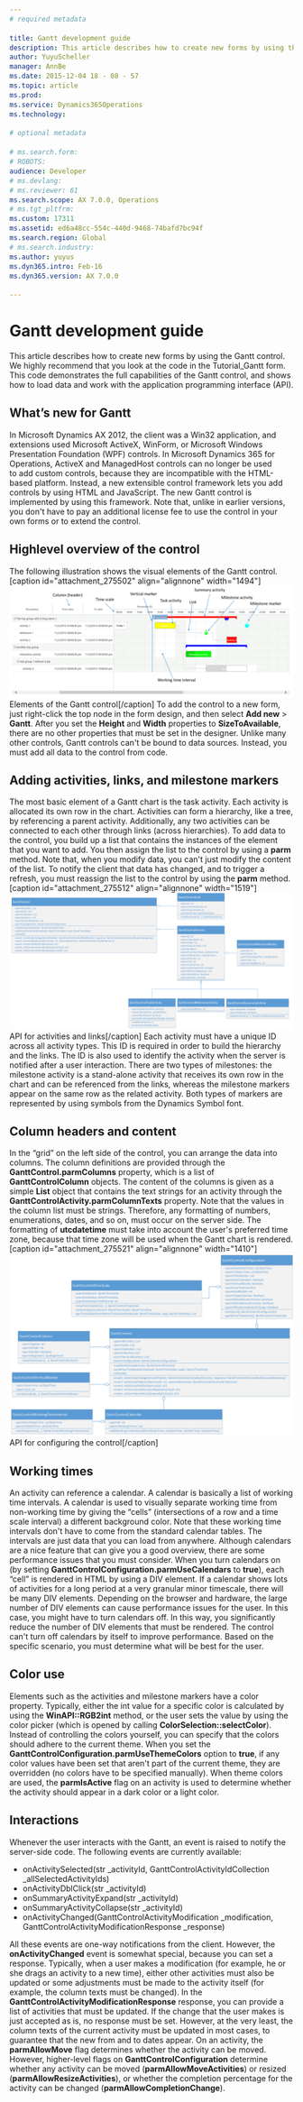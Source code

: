 ```yaml
---
# required metadata

title: Gantt development guide
description: This article describes how to create new forms by using the Gantt control. We highly recommend that you look at the code in the Tutorial_Gantt form. This code demonstrates the full capabilities of the Gantt control, and shows how to load data and work with the application programming interface (API).
author: YuyuScheller
manager: AnnBe
ms.date: 2015-12-04 18 - 08 - 57
ms.topic: article
ms.prod: 
ms.service: Dynamics365Operations
ms.technology: 

# optional metadata

# ms.search.form: 
# ROBOTS: 
audience: Developer
# ms.devlang: 
# ms.reviewer: 61
ms.search.scope: AX 7.0.0, Operations
# ms.tgt_pltfrm: 
ms.custom: 17311
ms.assetid: ed6a48cc-554c-440d-9468-74bafd7bc94f
ms.search.region: Global
# ms.search.industry: 
ms.author: yuyus
ms.dyn365.intro: Feb-16
ms.dyn365.version: AX 7.0.0

---
```


# Gantt development guide

This article describes how to create new forms by using the Gantt control. We highly recommend that you look at the code in the Tutorial_Gantt form. This code demonstrates the full capabilities of the Gantt control, and shows how to load data and work with the application programming interface (API).

What’s new for Gantt
--------------------

In Microsoft Dynamics AX 2012, the client was a Win32 application, and extensions used Microsoft ActiveX, WinForm, or Microsoft Windows Presentation Foundation (WPF) controls. In Microsoft Dynamics 365 for Operations, ActiveX and ManagedHost controls can no longer be used to add custom controls, because they are incompatible with the HTML-based platform. Instead, a new extensible control framework lets you add controls by using HTML and JavaScript. The new Gantt control is implemented by using this framework. Note that, unlike in earlier versions, you don't have to pay an additional license fee to use the control in your own forms or to extend the control.

## Highlevel overview of the control
The following illustration shows the visual elements of the Gantt control. \[caption id="attachment\_275502" align="alignnone" width="1494"\][![Elements of the Gantt](./media/ganttchartelements.png)](./media/ganttchartelements.png) Elements of the Gantt control\[/caption\] To add the control to a new form, just right-click the top node in the form design, and then select **Add new** &gt; **Gantt**. After you set the **Height** and **Width** properties to **SizeToAvailable**, there are no other properties that must be set in the designer. Unlike many other controls, Gantt controls can't be bound to data sources. Instead, you must add all data to the control from code.

## Adding activities, links, and milestone markers
The most basic element of a Gantt chart is the task activity. Each activity is allocated its own row in the chart. Activities can form a hierarchy, like a tree, by referencing a parent activity. Additionally, any two activities can be connected to each other through links (across hierarchies). To add data to the control, you build up a list that contains the instances of the element that you want to add. You then assign the list to the control by using a **parm** method. Note that, when you modify data, you can't just modify the content of the list. To notify the client that data has changed, and to trigger a refresh, you must reassign the list to the control by using the **parm** method. \[caption id="attachment\_275512" align="alignnone" width="1519"\][![API for activities and links](./media/ganttchartactivitiesapi.png)](./media/ganttchartactivitiesapi.png) API for activities and links\[/caption\] Each activity must have a unique ID across all activity types. This ID is required in order to build the hierarchy and the links. The ID is also used to identify the activity when the server is notified after a user interaction. There are two types of milestones: the milestone activity is a stand-alone activity that receives its own row in the chart and can be referenced from the links, whereas the milestone markers appear on the same row as the related activity. Both types of markers are represented by using symbols from the Dynamics Symbol font.

## Column headers and content
In the “grid” on the left side of the control, you can arrange the data into columns. The column definitions are provided through the **GanttControl.parmColumns** property, which is a list of **GanttControlColumn** objects. The content of the columns is given as a simple **List** object that contains the text strings for an activity through the **GanttControlActivity.parmColumnTexts** property. Note that the values in the column list must be strings. Therefore, any formatting of numbers, enumerations, dates, and so on, must occur on the server side. The formatting of **utcdatetime** must take into account the user's preferred time zone, because that time zone will be used when the Gantt chart is rendered. \[caption id="attachment\_275521" align="alignnone" width="1410"\][![API for configuring the control](./media/ganttchartconfigurationapi.png)](./media/ganttchartconfigurationapi.png) API for configuring the control\[/caption\]

## Working times
An activity can reference a calendar. A calendar is basically a list of working time intervals. A calendar is used to visually separate working time from non-working time by giving the “cells” (intersections of a row and a time scale interval) a different background color. Note that these working time intervals don't have to come from the standard calendar tables. The intervals are just data that you can load from anywhere. Although calendars are a nice feature that can give you a good overview, there are some performance issues that you must consider. When you turn calendars on (by setting **GanttControlConfiguration.parmUseCalendars** to **true**), each “cell” is rendered in HTML by using a DIV element. If a calendar shows lots of activities for a long period at a very granular minor timescale, there will be many DIV elements. Depending on the browser and hardware, the large number of DIV elements can cause performance issues for the user. In this case, you might have to turn calendars off. In this way, you significantly reduce the number of DIV elements that must be rendered. The control can't turn off calendars by itself to improve performance. Based on the specific scenario, you must determine what will be best for the user.

## Color use
Elements such as the activities and milestone markers have a color property. Typically, either the int value for a specific color is calculated by using the **WinAPI::RGB2int** method, or the user sets the value by using the color picker (which is opened by calling **ColorSelection::selectColor**). Instead of controlling the colors yourself, you can specify that the colors should adhere to the current theme. When you set the **GanttControlConfiguration.parmUseThemeColors** option to **true**, if any color values have been set that aren't part of the current theme, they are overridden (no colors have to be specified manually). When theme colors are used, the **parmIsActive** flag on an activity is used to determine whether the activity should appear in a dark color or a light color.

## Interactions
Whenever the user interacts with the Gantt, an event is raised to notify the server-side code. The following events are currently available:

-   onActivitySelected(str \_activityId, GanttControlActivityIdCollection \_allSelectedActivityIds)
-   onActivityDblClick(str \_activityId)
-   onSummaryActivityExpand(str \_activityId)
-   onSummaryActivityCollapse(str \_activityId)
-   onActivityChanged(GanttControlActivityModification \_modification, GanttControlActivityModificationResponse \_response)

All these events are one-way notifications from the client. However, the **onActivityChanged** event is somewhat special, because you can set a response. Typically, when a user makes a modification (for example, he or she drags an activity to a new time), either other activities must also be updated or some adjustments must be made to the activity itself (for example, the column texts must be changed). In the **GanttControlActivityModificationResponse** response, you can provide a list of activities that must be updated. If the change that the user makes is just accepted as is, no response must be set. However, at the very least, the column texts of the current activity must be updated in most cases, to guarantee that the new from and to dates appear. On an activity, the **parmAllowMove** flag determines whether the activity can be moved. However, higher-level flags on **GanttControlConfiguration** determine whether any activity can be moved (**parmAllowMoveActivities**) or resized (**parmAllowResizeActivities**), or whether the completion percentage for the activity can be changed (**parmAllowCompletionChange**).

